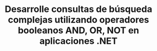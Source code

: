 ---
############################# Static ############################
layout: "auto-gen-gist"
draft: false
path: "es/search/net/boolean/ots/"
otherformats: PDF DOC DOT DOCX DOCM DOTX DOTM TXT ODT OTT RTF XLS XLT XLSX XLSM XLSB XLTX XLTM XLA XLAM ODS CSV TSV XML PPT PPS POT PPTX PPTM POTX POTM PPSX PPSM ODP PST OST EML EMLX MSG ONE ZIP XHTML MHTML MD CHM EPUB FB2 

############################# Head ############################
head_title: "Agregue operadores de búsqueda booleanos (AND, OR, NOT) en consultas de búsqueda a través de .NET"
head_description: "GroupDocs.Search .NET API permite a los desarrolladores de software agregar búsquedas booleanas o desarrollar nuevas consultas utilizando operadores booleanos Y, O NO, dentro de sus aplicaciones .NET."

############################# Header ############################
title: "Desarrolle consultas de búsqueda complejas utilizando operadores booleanos AND, OR, NOT en aplicaciones .NET"
description: "GroupDocs.Search .NET API permite a los programadores de computadoras desarrollar consultas de búsqueda complejas utilizando operadores booleanos (Y, O, NO) dentro de sus aplicaciones .NET. "

######################### Download Button #######################
button:
    enable: true

############################# About ############################
about:
    enable: true
    title: "¿Qué es la búsqueda booleana y cómo usar los operadores booleanos?"
    content: |
       La búsqueda booleana es un procedimiento de búsqueda muy útil que permite a los usuarios combinar diferentes palabras clave con el operador para limitar, ampliar y definir los resultados de la búsqueda. El operador booleano, como AND, OR, NOT y NEAR, etc. ayuda a los usuarios a obtener una gama más amplia de resultados o a reducir la cantidad de resultados de búsqueda no relacionados mediante la definición de limitaciones. GroupDocs.Search for .NET es una potente API de búsqueda de documentos de alto rendimiento que permite a los desarrolladores de software desarrollar aplicaciones que pueden realizar búsquedas de texto e indexación en algunos de los formatos de archivo de documentos más comunes como PDF, HTML, correo electrónico de Outlook, Microsoft Office Word, hojas de cálculo de Excel , presentaciones de PowerPoint, Outlook MSG, PST y muchos más. El operador booleano AND se puede usar para mostrar los resultados de todas las palabras que ha ingresado, el operador OR brinda resultados para cualquiera de las palabras que ha ingresado, el operador NOT se puede usar para mostrar los resultados de búsqueda sin ocurrencias, etc. Una gran característica es que puede reconocer consultas de búsqueda escritas en un idioma que no coincide con la distribución de su teclado.

############################# content ############################
steps:
    enable: true
    block:
    - title_left: "Use el operador booleano AND en consultas de búsqueda a través de .NET"
      content_left: |
       GroupDocs.Search .NET API brinda soporte completo para agregar capacidades de búsqueda booleana dentro de su aplicación .NET. El siguiente ejemplo de código C# muestra cómo crear un operador booleano "AND" en consultas de texto y formulario de objeto dentro de sus propias aplicaciones .NET.

      title_right: " Buscar documentos OTS a través del operador booleano AND "
      content_right: |
         * Primero debe especificar la ruta a la carpeta de índice y la carpeta de documentos.
         * Crear un índice en la carpeta especificada llamando a la instancia de la clase [Índice](https://apireference.groupdocs.com/search/net/groupdocs.search/index/constructors/2)
         * Indexación de documentos de la carpeta especificada llamando al método [Search](https://apireference.groupdocs.com/search/net/groupdocs.search/index/methods/search)
         * Creando la subconsulta 1 y Creando la subconsulta 2 llamando a la clase [SearchQuery](https://apireference.groupdocs.com/search/net/groupdocs.search/searchquery)
         * Combinar subconsultas en una consulta llamando al método [CreateAndQuery](https://apireference.groupdocs.com/search/net/groupdocs.search/index/methods/search)
         * Comience a buscar y muestre los resultados de búsqueda
         
        
      gisthash: "fa9773cd8d0f379a638e495ad2541a5b"
      gistfile: "use_boolean_and_operator_dotnet.cs"

    - title_left: "Cómo usar el operador booleano O a través de .NET"
      content_left: |
       GroupDocs.Search for .NET es una potente API que permite a los programadores de software buscar en muchos formatos de documentos populares. Los siguientes ejemplos de código de C# .NET muestran cómo usar el operador booleano "OR" en consultas de texto y formulario de objeto dentro de aplicaciones de C#. 

      title_right: "Use el operador booleano OR para buscar archivos OTS"
      content_right: |
        * Primero debe especificar la ruta a la carpeta de índice y la carpeta de documentos.
        * Crear un índice en la carpeta especificada llamando a la instancia de la clase [Índice](https://apireference.groupdocs.com/search/net/groupdocs.search/index/constructors/2)
        * Indexación de documentos de la carpeta especificada llamando al método [Search](https://apireference.groupdocs.com/search/net/groupdocs.search/index/methods/search)
        * Creando la subconsulta 1 y Creando la subconsulta 2 llamando a la clase [SearchQuery](https://apireference.groupdocs.com/search/net/groupdocs.search/searchquery)
        * Combinar subconsultas en una consulta llamando al método [CreateOrQuery](https://apireference.groupdocs.com/search/net/groupdocs.search/searchquery/methods/createorquery)
        * Comience a buscar y muestre los resultados de búsqueda
     
      gisthash: "c0b22e80f881f8dbc0da17f92c01efc7"
      gistfile: "use_boolean_or_operator_dotnet.cs"
      
    - title_left: "Cree consultas de búsqueda complejas utilizando operadores booleanos"
      content_left: |
        GroupDocs.Search .NET permite a los programadores de computadoras combinar diferentes operadores booleanos para crear consultas de búsqueda complejas dentro de sus propias aplicaciones .NET. Los siguientes ejemplos de código .NET muestran cómo complejar las capacidades de búsqueda de documentos sin instalar ningún software o herramienta externa.

      title_right: "Busque documentos OTS a través de consultas de búsqueda complejas"
      content_right: |
        * Primero debe especificar la ruta a la carpeta de índice y la carpeta de documentos.
        * Crear un índice en la carpeta especificada llamando a la instancia de la clase [Índice](https://apireference.groupdocs.com/search/net/groupdocs.search/index/constructors/2)
        * Indexación de documentos de la carpeta especificada llamando al método [Search](https://apireference.groupdocs.com/search/net/groupdocs.search/index/methods/search)
        * Comience a buscar y muestre la consulta de texto de los resultados de búsqueda
        * Búsqueda con consulta de objeto
        * Crear WordQuery y relativityWordQuery llamando a la clase [SearchQuery](https://apireference.groupdocs.com/search/net/groupdocs.search/searchquery)
        * Combinar subconsultas en una consulta llamando al método [CreateAndQuery](https://apireference.groupdocs.com/search/net/groupdocs.search/index/methods/search)
        * Crear einsteinWordQuery y albertWordQuery llamando a la clase [SearchQuery](https://apireference.groupdocs.com/search/net/groupdocs.search/searchquery)
        * Combinar subconsultas en una consulta llamando al método [CreateOrQuery](https://apireference.groupdocs.com/search/net/groupdocs.search/searchquery/methods/createorquery)
        * Combinar subconsultas en una consulta llamando al método [CreateOrQuery](https://apireference.groupdocs.com/search/net/groupdocs.search/searchquery/methods/createorquery)
        * Comience a buscar y muestre los resultados de búsqueda
     
      gisthash: "216af02ebdd08331fdd05faf8c39e528"
      gistfile: "create_complex_queries_boolean_operator_dotnet.cs"

    - title_left: "Requisitos del sistema"
      content_left: |
       GroupDocs.Search for .NET es compatible con todas las principales plataformas y sistemas operativos. Para obtener una guía completa de requisitos del sistema, visite [requisitos del sistema](https://docs.groupdocs.com/search/net/system-requirements/) antes de ejecutar el código a continuación, asegúrese de tener los siguientes requisitos previos instalados en su sistema:
         * Sistemas Operativos: Microsoft Windows, Linux, Mac OS
         * Entorno de desarrollo: Visual Studio, Xamarin, MonoDevelop, etc.
         * Marcos: .NET Framework, .NET Standard, .NET Core, Mono
         * Obtenga la última versión de GroupDocs.Search para las API de .NET de [NuGet](https://www.nuget.org/packages/GroupDocs.search/)
        
      title_right: "Por qué usar GroupDocs.Search"
      content_right: |
        * Creación de índices de búsqueda tanto en memoria como en disco.
        * Capacidad de indexación de un archivo, secuencia o estructura.
        * Soporte de indexación de documentos protegidos por contraseña.
        * Soporte para la fusión de varios índices.
        * Documento de filtro durante la indexación de búsqueda.
        * Compatibilidad con el corrector ortográfico durante la búsqueda.
        * Los caracteres combinados son totalmente compatibles
        * La combinación de diferentes tipos de búsqueda en una consulta de búsqueda.
        * Compatibilidad con búsquedas de palabras simples y expresiones regulares
        * Totalmente compatible con el reemplazo de alias en las consultas de búsqueda.

demos:
    enable: true


more_formats:
    enable: true


back_to_top:
    enable: true
---